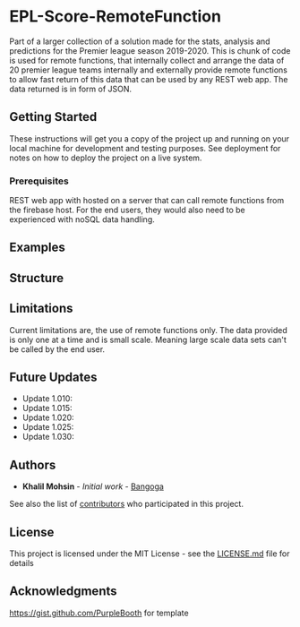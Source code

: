 # EPL-Score-RemoteFunction
Part of a larger collection of a solution made for the stats, analysis and predictions for the Premier league season 2019-2020. 
This is chunk of code is used for remote functions, that internally collect and arrange the data of 20 premier league teams internally and externally provide remote functions to allow fast return of this data that can be used by any REST web app. The data returned is in form of JSON. 

## Getting Started

These instructions will get you a copy of the project up and running on your local machine for development and testing purposes. See deployment for notes on how to deploy the project on a live system.


### Prerequisites
REST web app with hosted on a server that can call remote functions from the firebase host. For the end users, they would also need to be experienced with noSQL data handling.   

## Examples

## Structure 

## Limitations
Current limitations are, the use of remote functions only. The data provided is only one at a time and is small scale. Meaning large scale data sets can't be called by the end user. 

## Future Updates
- Update 1.010:
- Update 1.015:
- Update 1.020:
- Update 1.025:
- Update 1.030:

## Authors

* **Khalil Mohsin** - *Initial work* - [Bangoga](https://github.com/bangoga)

See also the list of [contributors](https://github.com/your/project/contributors) who participated in this project.

## License

This project is licensed under the MIT License - see the [LICENSE.md](LICENSE.md) file for details

## Acknowledgments
https://gist.github.com/PurpleBooth for template
